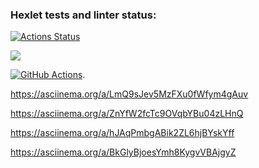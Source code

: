 ### Hexlet tests and linter status:
[![Actions Status](https://github.com/VladDB/java-project-lvl1/workflows/hexlet-check/badge.svg)](https://github.com/VladDB/java-project-lvl1/actions)

<a href="https://codeclimate.com/github/VladDB/java-project-lvl1/maintainability"><img src="https://api.codeclimate.com/v1/badges/52143cb5e70b7fb1876a/maintainability" /></a>

[![GitHub Actions](https://github.com/VladDB/java-project-lvl1/actions/workflows/github-actions-demo.yml/badge.svg)](https://github.com/VladDB/java-project-lvl1/actions/workflows/github-actions-demo.yml).

https://asciinema.org/a/LmQ9sJev5MzFXu0fWfym4gAuv

https://asciinema.org/a/ZnYfW2fcTc9OVqbYBu04zLHnQ

https://asciinema.org/a/hJAqPmbgABik2ZL6hjBYskYff

https://asciinema.org/a/BkGlyBjoesYmh8KygvVBAjgyZ

<script id="asciicast-h14aRceuSRF8gQDyeqjTKoedW" src="https://asciinema.org/a/h14aRceuSRF8gQDyeqjTKoedW.js" async></script>